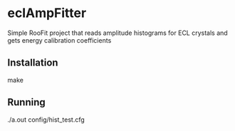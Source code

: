 # eclAmpFitter
Simple RooFit project that reads amplitude histograms for ECL crystals and gets energy calibration coefficients

## Installation

make

## Running

./a.out config/hist_test.cfg
